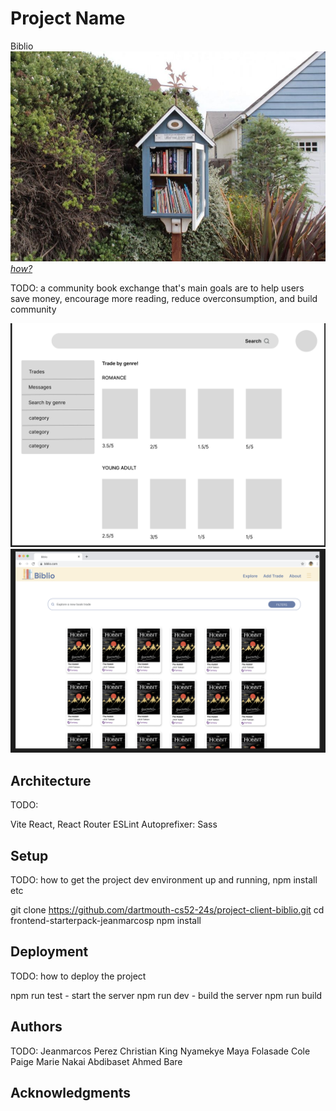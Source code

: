 # Project Name
Biblio
![Team Photo](biblio_teamphoto.jpeg)
[*how?*](https://help.github.com/articles/about-readmes/#relative-links-and-image-paths-in-readme-files)

TODO: a community book exchange that's main goals are to help users save money, encourage more reading, reduce overconsumption, and build community

![low-fi sketch](mockup1.png)
![hi-fi sketch](mockup2.png)




## Architecture

TODO: 

Vite
React, React Router
ESLint
Autoprefixer:
Sass

## Setup

TODO: how to get the project dev environment up and running, npm install etc

git clone https://github.com/dartmouth-cs52-24s/project-client-biblio.git
cd frontend-starterpack-jeanmarcosp
npm install



## Deployment

TODO: how to deploy the project

npm run test - start the server
npm run dev - build the server
npm run build


## Authors

TODO: 
Jeanmarcos Perez
Christian King Nyamekye
Maya Folasade Cole
Paige Marie Nakai
Abdibaset Ahmed Bare


## Acknowledgments
